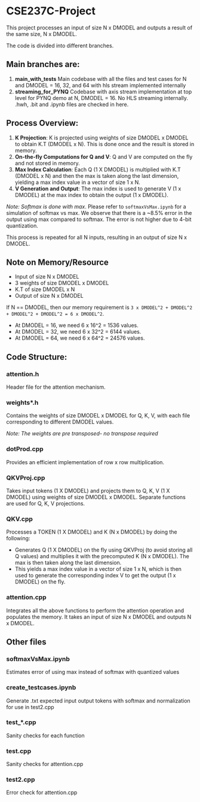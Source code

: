 ﻿# CSE237C-Project

This project processes an input of size N x DMODEL and outputs a result of the same size, N x DMODEL.

The code is divided into different branches.

## Main branches are:

1. **main_with_tests**
Main codebase with all the files and test cases for N and DMODEL = 16, 32, and 64 with hls stream implemented internally
2. **streaming_for_PYNQ**
Codebase with axis stream implementation at top level for PYNQ demo at N, DMODEL = 16. No HLS streaming internally. .hwh, .bit and .ipynb files are checked in here.


## Process Overview:

1. **K Projection**: K is projected using weights of size DMODEL x DMODEL to obtain K.T (DMODEL x N). This is done once and the result is stored in memory.
2. **On-the-fly Computations for Q and V**: Q and V are computed on the fly and not stored in memory.
3. **Max Index Calculation**: Each Q (1 X DMODEL) is multiplied with K.T (DMODEL x N) and then the max is taken along the last dimension, yielding a max index value in a vector of size 1 x N.
4. **V Generation and Output**: The max index is used to generate V (1 x DMODEL) at the max index to obtain the output (1 x DMODEL).

*Note: Softmax is done with max*. Please refer to `softmaxVsMax.ipynb` for a simulation of softmax vs max. We observe that there is a ~8.5% error in the output using max compared to softmax. The error is not higher due to 4-bit quantization.

This process is repeated for all N inputs, resulting in an output of size N x DMODEL.

## Note on Memory/Resource 

- Input of size N x DMODEL
- 3 weights of size DMODEL x DMODEL
- K.T of size DMODEL x N
- Output of size N x DMODEL

If N == DMODEL, then our memory requirement is `3 x DMODEL^2 + DMODEL^2 + DMODEL^2 + DMODEL^2 = 6 x DMODEL^2`.

- At DMODEL = 16, we need 6 x 16^2 = 1536 values.
- At DMODEL = 32, we need 6 x 32^2 = 6144 values.
- At DMODEL = 64, we need 6 x 64^2 = 24576 values.

## Code Structure:

### attention.h
Header file for the attention mechanism.

### weights*.h
Contains the weights of size DMODEL x DMODEL for Q, K, V, with each file corresponding to different DMODEL values.

*Note: The weights are pre transposed- no transpose required*


### dotProd.cpp
Provides an efficient implementation of row x row multiplication.

### QKVProj.cpp
Takes input tokens (1 X DMODEL) and projects them to Q, K, V (1 X DMODEL) using weights of size DMODEL x DMODEL. Separate functions are used for Q, K, V projections.

### QKV.cpp
Processes a TOKEN (1 X DMODEL) and K (N x DMODEL) by doing the following:
 - Generates Q (1 X DMODEL) on the fly using QKVProj (to avoid storing all Q values) and multiplies it with the precomputed K (N x DMODEL). The max is then taken along the last dimension.
 - This yields a max index value in a vector of size 1 x N, which is then used to generate the corresponding index V to get the output (1 x DMODEL) on the fly.

### attention.cpp
Integrates all the above functions to perform the attention operation and populates the memory. It takes an input of size N x DMODEL and outputs N x DMODEL.

## Other files

### softmaxVsMax.ipynb
Estimates error of using max instead of softmax with quantized values

### create_testcases.ipynb
Generate .txt expected input output tokens with softmax and normalization for use in test2.cpp

### test_*.cpp
Sanity checks for each function

### test.cpp
Sanity checks for attention.cpp

### test2.cpp
Error check for attention.cpp

